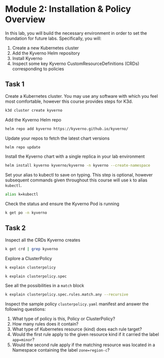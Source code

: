 # Module 2: Installation & Policy Overview

In this lab, you will build the necessary environment in order to set the foundation for
future labs. Specifically, you will:

1. Create a new Kubernetes cluster
2. Add the Kyverno Helm repository
3. Install Kyverno
4. Inspect some key Kyverno CustomResourceDefinitions (CRDs) corresponding to policies

## Task 1

Create a Kubernetes cluster. You may use any software with which you feel most comfortable, however this course
provides steps for K3d.

```sh
k3d cluster create kyverno
```

Add the Kyverno Helm repo

```sh
helm repo add kyverno https://kyverno.github.io/kyverno/
```

Update your repos to fetch the latest chart versions

```sh
helm repo update
```

Install the Kyverno chart with a single replica in your lab environment

```sh
helm install kyverno kyverno/kyverno -n kyverno --create-namespace
```

Set your alias to kubectl to save on typing. This step is optional, however
subsequent commands given throughout this course will use `k` to alias `kubectl`.

```sh
alias k=kubectl
```

Check the status and ensure the Kyverno Pod is running

```sh
k get po -n kyverno
```

## Task 2


Inspect all the CRDs Kyverno creates

```sh
k get crd | grep kyverno
```

Explore a ClusterPolicy

```sh
k explain clusterpolicy

k explain clusterpolicy.spec
```

See all the possibilities in a `match` block

```sh
k explain clusterpolicy.spec.rules.match.any --recursive
```

Inspect the sample policy `clusterpolicy.yaml` manifest and answer the following questions:

1. What type of policy is this, Policy or ClusterPolicy?
2. How many rules does it contain?
3. What type of Kubernetes resource (kind) does each rule target?
4. Would the first rule apply to the given resource kind if it carried the label `app=minor`?
5. Would the second rule apply if the matching resource was located in a Namespace containing the label `zone=region-c`?

